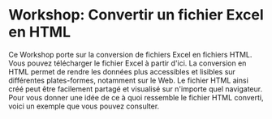 # Workshop: Convertir un fichier Excel en HTML

Ce Workshop porte sur la conversion de fichiers Excel en fichiers HTML. Vous pouvez télécharger le fichier Excel à partir d'ici. La conversion en HTML permet de rendre les données plus accessibles et lisibles sur différentes plates-formes, notamment sur le Web. Le fichier HTML ainsi créé peut être facilement partagé et visualisé sur n'importe quel navigateur. Pour vous donner une idée de ce à quoi ressemble le fichier HTML converti, voici un exemple que vous pouvez consulter.


